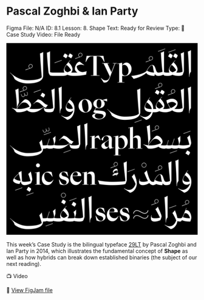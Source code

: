 # Pascal Zoghbi & Ian Party

Figma File: N/A
ID: 8.1
Lesson: 8. Shape
Text: Ready for Review
Type: 🔎 Case Study
Video: File Ready

![pascal.png](Pascal%20Zoghbi%20&%20Ian%20Party%20b408389e1bff45bca7aa2f821588faa3/pascal.png)

This week’s Case Study is the bilingual typeface [29LT](https://blog.29lt.com/2014/09/15/29lt-zeyn-a-graceful-multilingual-typeface/) by Pascal Zoghbi and Ian Party in 2014, which illustrates the fundamental concept of **********Shape********** as well as how hybrids can break down established binaries (the subject of our next reading).

<aside>
📺 Video

</aside>

🔗 [View FigJam file](https://www.figma.com/file/OUrNm4zMZyLGzCUDR61dlD/Pascal-%26-Party?t=Uim2vRunRCeOHnHg-1)